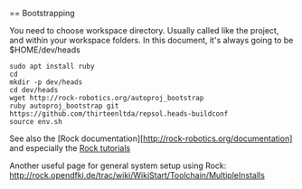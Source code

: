 == Bootstrapping

You need to choose workspace directory. Usually called like the project, and
within your workspace folders. In this document, it's always going to be $HOME/dev/heads

```
sudo apt install ruby
cd
mkdir -p dev/heads
cd dev/heads
wget http://rock-robotics.org/autoproj_bootstrap
ruby autoproj_bootstrap git https://github.com/thirteenltda/repsol.heads-buildconf
source env.sh
```

See also the [Rock documentation][http://rock-robotics.org/documentation] and
especially the [Rock tutorials](http://rock-robotics.org/stable/documentation/tutorials/index.html)

Another useful page for general system setup using Rock:
http://rock.opendfki.de/trac/wiki/WikiStart/Toolchain/MultipleInstalls
